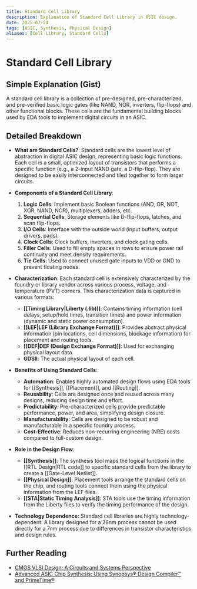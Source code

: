 ```yaml
---
title: Standard Cell Library
description: Explanation of Standard Cell Library in ASIC design.
date: 2025-07-24
tags: [ASIC, Synthesis, Physical Design]
aliases: [Cell Library, Standard Cells]
---
```


# Standard Cell Library

## Simple Explanation (Gist)
A standard cell library is a collection of pre-designed, pre-characterized, and pre-verified basic logic gates (like NAND, NOR, inverters, flip-flops) and other functional blocks. These cells are the fundamental building blocks used by EDA tools to implement digital circuits in an ASIC.

## Detailed Breakdown

*   **What are Standard Cells?**: Standard cells are the lowest level of abstraction in digital ASIC design, representing basic logic functions. Each cell is a small, optimized layout of transistors that performs a specific function (e.g., a 2-input NAND gate, a D-flip-flop). They are designed to be easily interconnected and tiled together to form larger circuits.

*   **Components of a Standard Cell Library**:
    1.  **Logic Cells**: Implement basic Boolean functions (AND, OR, NOT, XOR, NAND, NOR), multiplexers, adders, etc.
    2.  **Sequential Cells**: Storage elements like D-flip-flops, latches, and scan flip-flops.
    3.  **I/O Cells**: Interface with the outside world (input buffers, output drivers, pads).
    4.  **Clock Cells**: Clock buffers, inverters, and clock gating cells.
    5.  **Filler Cells**: Used to fill empty spaces in rows to ensure power rail continuity and meet density requirements.
    6.  **Tie Cells**: Used to connect unused gate inputs to VDD or GND to prevent floating nodes.

*   **Characterization**: Each standard cell is extensively characterized by the foundry or library vendor across various process, voltage, and temperature (PVT) corners. This characterization data is captured in various formats:
    *   **[[Timing Library|Liberty (.lib)]]**: Contains timing information (cell delays, setup/hold times, transition times) and power information (dynamic and static power consumption).
    *   **[[LEF|LEF (Library Exchange Format)]]**: Provides abstract physical information (pin locations, cell dimensions, blockage information) for placement and routing tools.
    *   **[[DEF|DEF (Design Exchange Format)]]**: Used for exchanging physical layout data.
    *   **GDSII**: The actual physical layout of each cell.

*   **Benefits of Using Standard Cells**:
    *   **Automation**: Enables highly automated design flows using EDA tools for [[Synthesis]], [[Placement]], and [[Routing]].
    *   **Reusability**: Cells are designed once and reused across many designs, reducing design time and effort.
    *   **Predictability**: Pre-characterized cells provide predictable performance, power, and area, simplifying design closure.
    *   **Manufacturability**: Cells are designed to be robust and manufacturable in a specific foundry process.
    *   **Cost-Effective**: Reduces non-recurring engineering (NRE) costs compared to full-custom design.

*   **Role in the Design Flow**:
    *   **[[Synthesis]]**: The synthesis tool maps the logical functions in the [[RTL Design|RTL code]] to specific standard cells from the library to create a [[Gate-Level Netlist]].
    *   **[[Physical Design]]**: Placement tools arrange the standard cells on the chip, and routing tools connect them using the physical information from the LEF files.
    *   **[[STA|Static Timing Analysis]]**: STA tools use the timing information from the Liberty files to verify the timing performance of the design.

*   **Technology Dependence**: Standard cell libraries are highly technology-dependent. A library designed for a 28nm process cannot be used directly for a 7nm process due to differences in transistor characteristics and design rules.

## Further Reading

*   [CMOS VLSI Design: A Circuits and Systems Perspective](https://www.amazon.com/CMOS-VLSI-Design-Circuits-Perspective/dp/0321547748)
*   [Advanced ASIC Chip Synthesis: Using Synopsys® Design Compiler™ and PrimeTime®](https://www.amazon.com/Advanced-ASIC-Chip-Synthesis-Compiler/dp/0387719257)